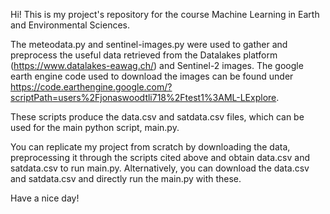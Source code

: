 Hi!
This is my project's repository for the course Machine Learning in Earth and Environmental Sciences.

The meteodata.py and sentinel-images.py were used to gather and preprocess the useful data retrieved from the Datalakes platform (https://www.datalakes-eawag.ch/) and Sentinel-2 images. The google earth engine code used to download the images can be found under https://code.earthengine.google.com/?scriptPath=users%2Fjonaswoodtli718%2Ftest1%3AML-LExplore.

These scripts produce the data.csv and satdata.csv files, which can be used for the main python script, main.py.

You can replicate my project from scratch by downloading the data, preprocessing it through the scripts cited above and obtain data.csv and satdata.csv to run main.py.
Alternatively, you can download the data.csv and satdata.csv and directly run the main.py with these.

Have a nice day!
